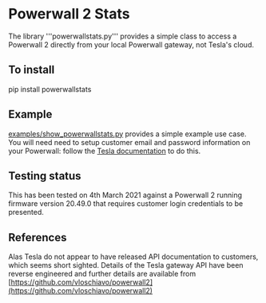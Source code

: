 # Powerwall 2 Stats

The library '''powerwallstats.py''' provides a simple class to access
a Powerwall 2 directly from your local Powerwall gateway, not Tesla's
cloud.

## To install

pip install powerwallstats

## Example

[examples/show_powerwallstats.py](examples/show_powerwallstats.py)
provides a simple example use case.  You will need need to setup
customer email and password information on your Powerwall: follow the
[Tesla documentation](https://www.tesla.com/en_gb/support/energy/powerwall/own/monitoring-from-home-network)
to do this.

## Testing status

This has been tested on 4th March 2021 against a Powerwall 2 running
firmware version 20.49.0 that requires customer login credentials to
be presented.

## References

Alas Tesla do not appear to have released API documentation to
customers, which seems short sighted.  Details of the Tesla gateway
API have been reverse engineered and further details are available
from
[https://github.com/vloschiavo/powerwall2](https://github.com/vloschiavo/powerwall2)

